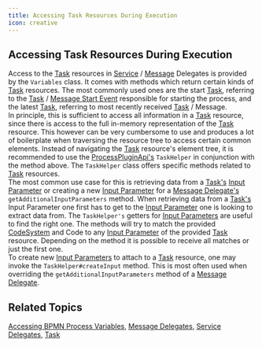 ```yaml
---
title: Accessing Task Resources During Execution
icon: creative
---
```


## Accessing Task Resources During Execution

Access to the [Task](../fhir/task.md) resources in [Service](../dsf/service-delegates.md) / [Message](../dsf/message-delegates.md) Delegates is provided by the `Variables` class. It comes with methods which return certain kinds of [Task](../fhir/task.md) resources. The most commonly used ones are the start [Task](../fhir/task.md), referring to the [Task](../fhir/task.md) / [Message Start Event](../bpmn/messaging.md#message-start-event) responsible for starting the process, and the latest [Task](../fhir/task.md), referring to most recently received [Task](../fhir/task.md) / Message.  
In principle, this is sufficient to access all information in a [Task](../fhir/task.md) resource, since there is access to the full in-memory representation of the [Task](../fhir/task.md) resource. This however can be very cumbersome to use and produces a lot of boilerplate when traversing the resource tree to access certain common elements.
Instead of navigating the [Task](../fhir/task.md) resource's element tree, it is recommended to use the [ProcessPluginApi's](../dsf/process-plugin-api.md) `TaskHelper` in conjunction with the method above. The `TaskHelper` class offers specific methods related to [Task](../fhir/task.md) resources.  
The most common use case for this is retrieving data from a [Task's](../fhir/task.md) [Input Parameter](../fhir/task.md#task-input-parameters) or creating a new [Input Parameter](../fhir/task.md#task-input-parameters) for a [Message Delegate's](../dsf/message-delegates.md) `getAdditionalInputParameters` method. When retrieving data from a [Task's](../fhir/task.md) Input Parameter one first has to get to the [Input Parameter](../fhir/task.md#task-input-parameters) one is looking to extract data from. The `TaskHelper's` getters for [Input Parameters](../fhir/task.md#task-input-parameters) are useful to find the right one. The methods will try to match the provided [CodeSystem](../fhir/codesystem.md) and Code to any [Input Parameter](../fhir/task.md#task-input-parameters) of the provided [Task](../fhir/task.md) resource. Depending on the method it is possible to receive all matches or just the first one.  
To create new [Input Parameters](../fhir/task.md#task-input-parameters) to attach to a [Task](../fhir/task.md) resource, one may invoke the `TaskHelper#createInput` method. This is most often used when overriding the `getAdditionalInputParameters` method of a [Message Delegate](../dsf/message-delegates.md).


## Related Topics
[Accessing BPMN Process Variables](accessing-bpmn-process-variables.md), [Message Delegates](../dsf/message-delegates.md), [Service Delegates](../dsf/service-delegates.md), [Task](../fhir/task.md)